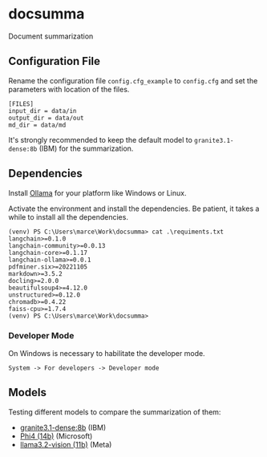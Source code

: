 # docsumma

Document summarization

## Configuration File

Rename the configuration file `config.cfg_example` to `config.cfg` and set the parameters with location of the files.

```
[FILES]
input_dir = data/in
output_dir = data/out
md_dir = data/md
```

It's strongly recommended to keep the default model to `granite3.1-dense:8b` (IBM) for the summarization.

## Dependencies

Install [Ollama](https://ollama.com/download) for your platform like Windows or Linux.


Activate the environment and install the dependencies. Be patient, it takes a while to install all the dependencies.

```
(venv) PS C:\Users\marce\Work\docsumma> cat .\requiments.txt
langchain>=0.1.0
langchain-community>=0.0.13
langchain-core>=0.1.17
langchain-ollama>=0.0.1
pdfminer.six>=20221105
markdown>=3.5.2
docling>=2.0.0
beautifulsoup4>=4.12.0
unstructured>=0.12.0
chromadb>=0.4.22
faiss-cpu>=1.7.4
(venv) PS C:\Users\marce\Work\docsumma>
```

### Developer Mode

On Windows is necessary to habilitate the developer mode.

```
System -> For developers -> Developer mode
```

## Models

Testing different models to compare the summarization of them:

* [granite3.1-dense:8b](https://ollama.com/library/granite3.1-dense) (IBM)
* [Phi4 (14b)](https://ollama.com/library/phi4) (Microsoft)
* [llama3.2-vision (11b)](https://ollama.com/library/llama3.2-vision) (Meta)



